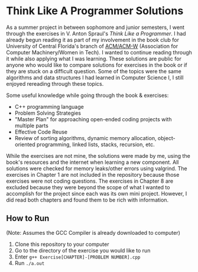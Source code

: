 # Think Like A Programmer Solutions

As a summer project in between sophomore and junior semesters, I went through the exercises in V. Anton Spraul's *Think Like a Programmer*. I had already begun reading it as part of my involvement in the book club for University of Central Florida's branch of [ACM/ACM-W](https://ucfacmw.org/) (Association for Computer Machinery/Women in Tech). I wanted to continue reading through it while also applying what I was learning. These solutions are public for anyone who would like to compare solutions for exercises in the book or if they are stuck on a difficult question. Some of the topics were the same algorithms and data structures I had learned in Computer Science I, I still enjoyed rereading through these topics.

Some useful knowledge while going through the book & exercises:
* C++ programming language
* Problem Solving Strategies
* "Master Plan" for approaching open-ended coding projects with multiple parts
* Effective Code Reuse
* Review of sorting algorithms, dynamic memory allocation, object-oriented programming, linked lists, stacks, recursion, etc.

While the exercises are not mine, the solutions were made by me, using the book's resources and the internet when learning a new component. All solutions were checked for memory leaks/other errors using valgrind. The exercises in Chapter 1 are not included in the repository because those exercises were not coding questions. The exercises in Chapter 8 are excluded because they were beyond the scope of what I wanted to accomplish for the project since each was its own mini project. However, I did read both chapters and found them to be rich with information.

## How to Run
(Note: Assumes the GCC Compiler is already downloaded to computer)

1. Clone this repository to your computer
2. Go to the directory of the exercise you would like to run
3. Enter `g++ Exercise[CHAPTER]-[PROBLEM NUMBER].cpp`
4. Run `./a.out`
